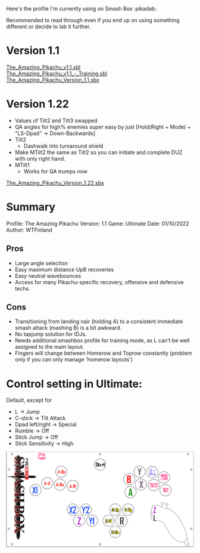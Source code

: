 Here's the profile I'm currently using on Smash Box :pikadab:

Recommended to read through even if you end up on using  something different or
decide to lab it further.

# Version 1.1

[The_Amazing_Pikachu_v1.1.sbl](../profiles/WTFinland/1.1/The_Amazing_Pikachu_v1.1.sbl)  
[The_Amazing_Pikachu_v1.1_-_Training.sbl](../profiles/WTFinland/1.1/The_Amazing_Pikachu_v1.1_-_Training.sbl)  
[The_Amazing_Pikachu_Version_1.1.sbx](../profiles/WTFinland/1.1/The_Amazing_Pikachu_Version_1.1.sbx)  

# Version 1.22

 - Values of Tilt2 and Tilt3 swapped
 - QA angles for high% enemies super easy by just [Hold(Right + Mode) + "LS-Dpad" -> Down-Backwards]
 - Tilt2
   + Dashwalk into turnaround shield
 - Make MTilt2 the same as Tilt2 so you can initiate and complete DUZ with only right hand.
 - MTilt1
   + Works for QA trumps now

[The_Amazing_Pikachu_Version_1.22.sbx](profiles/WTFinland/1.22/The_Amazing_Pikachu_Version_1.22.sbx)

# Summary

Profile: The Amazing Pikachu
Version: 1.1
Game: Ultimate
Date: 01/10/2022
Author: WTFinland

## Pros

 - Large angle selection
 - Easy maximum distance UpB recoveries
 - Easy neutral wavebounces
 - Access for many Pikachu-specific recovery, offensive and defensive techs.

## Cons

 - Transitioning  from  landing nair (holding A) to a consistent immediate smash
   attack (mashing B) is a bit awkward.
 - No tapjump solution for IDJs.
 - Needs  additional smashbox profile for training mode, as  L  can't  be  well
   assigned to the main layout.
 - Fingers will change between Homerow and Toprow  constantly  (problem  only if
   you can only manage 'homerow layouts')

# Control setting in Ultimate:

Default, except for
 - L -> Jump
 - C-stick -> Tilt Attack
 - Dpad left/right -> Special
 - Rumble -> Off
 - Stick Jump -> Off
 - Stick Sensitivity -> High

 ![](images/ssbu-smashbox-layout-1.22.png)

